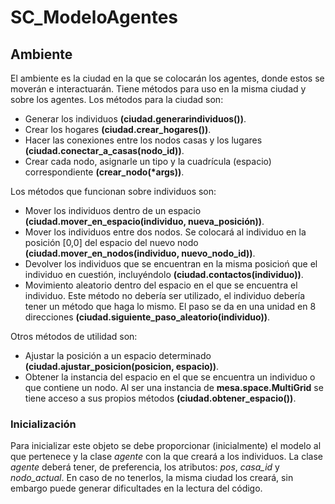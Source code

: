 # SC_ModeloAgentes

## Ambiente
El ambiente es la ciudad en la que se colocarán los agentes, donde estos se moverán e interactuarán. Tiene métodos para uso en la misma ciudad y sobre los agentes. 
Los métodos para la ciudad son:

* Generar los individuos **(ciudad.generarindividuos())**.
* Crear los hogares **(ciudad.crear_hogares())**.
* Hacer las conexiones entre los nodos casas y los lugares **(ciudad.conectar_a_casas(nodo_id))**.
* Crear cada nodo, asignarle un tipo y la cuadrícula (espacio) correspondiente **(crear_nodo(\*args))**.


Los métodos que funcionan sobre individuos son:

* Mover los individuos dentro de un espacio **(ciudad.mover_en_espacio(individuo, nueva_posición))**.
* Mover los individuos entre dos nodos. Se colocará al individuo en la posición [0,0] del espacio del nuevo nodo **(ciudad.mover_en_nodos(individuo, nuevo_nodo_id))**.
* Devolver los individuos que se encuentran en la misma posicioń que el individuo en cuestión, incluyéndolo **(ciudad.contactos(individuo))**.
* Movimiento aleatorio dentro del espacio en el que se encuentra el individuo. Este método no debería ser utilizado, el individuo debería tener un método que haga lo mismo. El paso se da en una unidad en 8 direcciones **(ciudad.siguiente_paso_aleatorio(individuo))**.

Otros métodos de utilidad son:

* Ajustar la posición a un espacio determinado **(ciudad.ajustar_posicion(posicion, espacio))**.
* Obtener la instancia del espacio en el que se encuentra un individuo o que contiene un nodo. Al ser una instancia de **mesa.space.MultiGrid** se tiene acceso a sus propios métodos **(ciudad.obtener_espacio())**.

### Inicialización

Para inicializar este objeto se debe proporcionar (inicialmente) el modelo al que pertenece y la clase *agente* con la que creará a los individuos. La clase *agente* deberá tener, de preferencia, los atributos: *pos*, *casa_id* y *nodo_actual*. En caso de no tenerlos, la misma ciudad los creará, sin embargo puede generar dificultades en la lectura del código.

